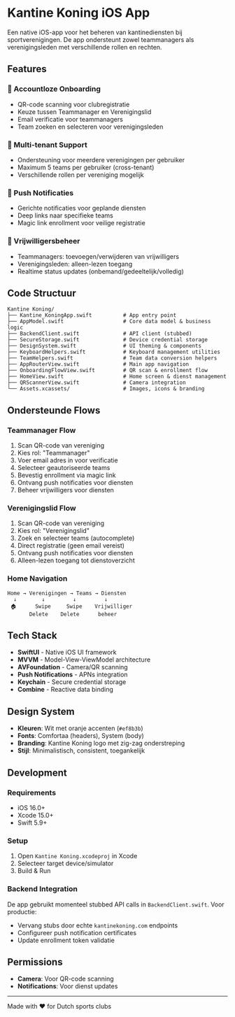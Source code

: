 # Kantine Koning iOS App

Een native iOS-app voor het beheren van kantinediensten bij sportverenigingen. De app ondersteunt zowel teammanagers als verenigingsleden met verschillende rollen en rechten.

## Features

### 🔐 Accountloze Onboarding
- QR-code scanning voor clubregistratie
- Keuze tussen Teammanager en Verenigingslid
- Email verificatie voor teammanagers
- Team zoeken en selecteren voor verenigingsleden

### 📱 Multi-tenant Support
- Ondersteuning voor meerdere verenigingen per gebruiker
- Maximum 5 teams per gebruiker (cross-tenant)
- Verschillende rollen per vereniging mogelijk

### 🔔 Push Notificaties
- Gerichte notificaties voor geplande diensten
- Deep links naar specifieke teams
- Magic link enrollment voor veilige registratie

### 👥 Vrijwilligersbeheer
- Teammanagers: toevoegen/verwijderen van vrijwilligers
- Verenigingsleden: alleen-lezen toegang
- Realtime status updates (onbemand/gedeeltelijk/volledig)

## Code Structuur

```
Kantine Koning/
├── Kantine_KoningApp.swift          # App entry point
├── AppModel.swift                   # Core data model & business logic
├── BackendClient.swift              # API client (stubbed)
├── SecureStorage.swift              # Device credential storage
├── DesignSystem.swift               # UI theming & components
├── KeyboardHelpers.swift            # Keyboard management utilities
├── TeamHelpers.swift                # Team data conversion helpers
├── AppRouterView.swift              # Main app navigation
├── OnboardingFlowView.swift         # QR scan & enrollment flow
├── HomeView.swift                   # Home screen & dienst management
├── QRScannerView.swift              # Camera integration
└── Assets.xcassets/                 # Images, icons & branding
```

## Ondersteunde Flows

### Teammanager Flow
1. Scan QR-code van vereniging
2. Kies rol: "Teammanager"
3. Voer email adres in voor verificatie
4. Selecteer geautoriseerde teams
5. Bevestig enrollment via magic link
6. Ontvang push notificaties voor diensten
7. Beheer vrijwilligers voor diensten

### Verenigingslid Flow
1. Scan QR-code van vereniging
2. Kies rol: "Verenigingslid"
3. Zoek en selecteer teams (autocomplete)
4. Direct registratie (geen email vereist)
5. Ontvang push notificaties voor diensten
6. Alleen-lezen toegang tot dienstoverzicht

### Home Navigation
```
Home → Verenigingen → Teams → Diensten
  ↓        ↓         ↓         ↓
 🏠      Swipe     Swipe    Vrijwilliger
       Delete    Delete      beheer
```

## Tech Stack

- **SwiftUI** - Native iOS UI framework
- **MVVM** - Model-View-ViewModel architecture
- **AVFoundation** - Camera/QR scanning
- **Push Notifications** - APNs integration
- **Keychain** - Secure credential storage
- **Combine** - Reactive data binding

## Design System

- **Kleuren**: Wit met oranje accenten (`#ef8b3b`)
- **Fonts**: Comfortaa (headers), System (body)
- **Branding**: Kantine Koning logo met zig-zag onderstreping
- **Stijl**: Minimalistisch, consistent, toegankelijk

## Development

### Requirements
- iOS 16.0+
- Xcode 15.0+
- Swift 5.9+

### Setup
1. Open `Kantine Koning.xcodeproj` in Xcode
2. Selecteer target device/simulator
3. Build & Run

### Backend Integration
De app gebruikt momenteel stubbed API calls in `BackendClient.swift`. Voor productie:
- Vervang stubs door echte `kantinekoning.com` endpoints
- Configureer push notification certificates
- Update enrollment token validatie

## Permissions

- **Camera**: Voor QR-code scanning
- **Notifications**: Voor dienst updates

---

Made with ❤️ for Dutch sports clubs
